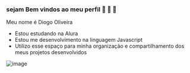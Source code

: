 ### sejam Bem vindos ao meu perfil 💙 🌇 💙

Meu nome é Diogo Oliveira

- Estou estudando na Alura
- Estou me desenvolvimento na linguagem Javascript
- Utilizo esse espaço para minha organização e
compartilhamento dos meus projetos desenvolvidos

![image](https://github.com/user-attachments/assets/04268c33-4dd0-40c3-a1ec-eb3a40cd81e1)
